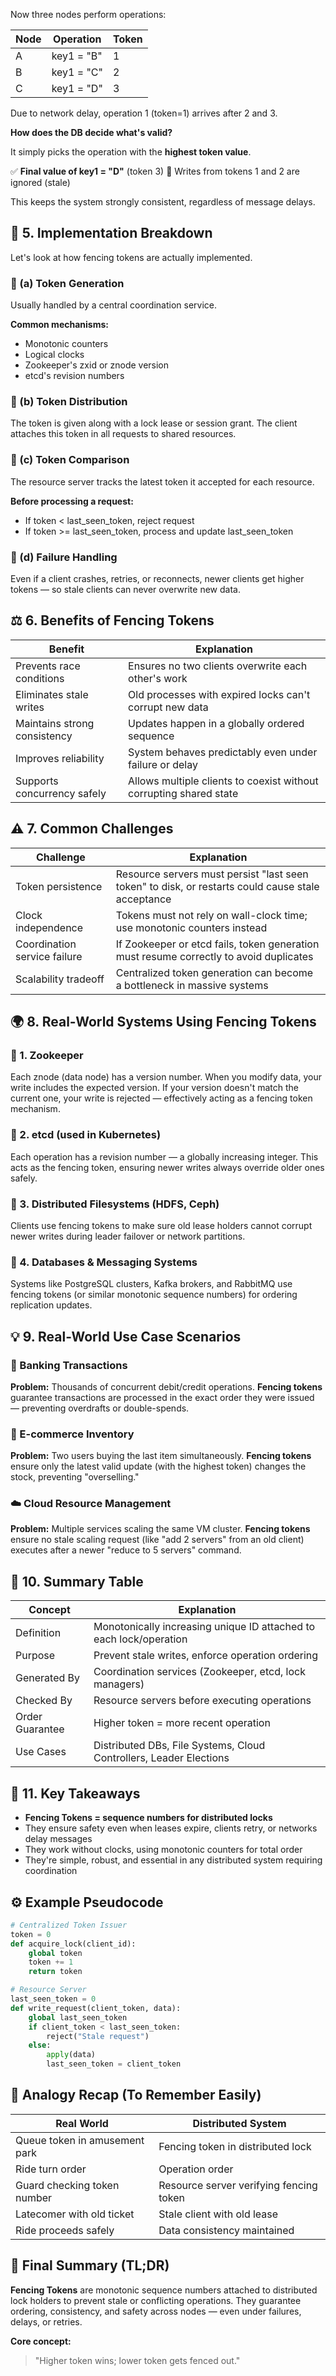 
Now three nodes perform operations:

| Node | Operation | Token |
|------|-----------|-------|
| A | key1 = "B" | 1 |
| B | key1 = "C" | 2 |
| C | key1 = "D" | 3 |

Due to network delay, operation 1 (token=1) arrives after 2 and 3.

**How does the DB decide what's valid?**

It simply picks the operation with the **highest token value**.

✅ **Final value of key1 = "D"** (token 3)
🚫 Writes from tokens 1 and 2 are ignored (stale)

This keeps the system strongly consistent, regardless of message delays.

## 🧱 5. Implementation Breakdown

Let's look at how fencing tokens are actually implemented.

### 🔹 (a) Token Generation
Usually handled by a central coordination service.

**Common mechanisms:**
- Monotonic counters
- Logical clocks
- Zookeeper's zxid or znode version
- etcd's revision numbers

### 🔹 (b) Token Distribution
The token is given along with a lock lease or session grant. The client attaches this token in all requests to shared resources.

### 🔹 (c) Token Comparison
The resource server tracks the latest token it accepted for each resource.

**Before processing a request:**
- If token < last_seen_token, reject request
- If token >= last_seen_token, process and update last_seen_token

### 🔹 (d) Failure Handling
Even if a client crashes, retries, or reconnects, newer clients get higher tokens — so stale clients can never overwrite new data.

## ⚖️ 6. Benefits of Fencing Tokens

| Benefit | Explanation |
|---------|-------------|
| Prevents race conditions | Ensures no two clients overwrite each other's work |
| Eliminates stale writes | Old processes with expired locks can't corrupt new data |
| Maintains strong consistency | Updates happen in a globally ordered sequence |
| Improves reliability | System behaves predictably even under failure or delay |
| Supports concurrency safely | Allows multiple clients to coexist without corrupting shared state |

## ⚠️ 7. Common Challenges

| Challenge | Explanation |
|-----------|-------------|
| Token persistence | Resource servers must persist "last seen token" to disk, or restarts could cause stale acceptance |
| Clock independence | Tokens must not rely on wall-clock time; use monotonic counters instead |
| Coordination service failure | If Zookeeper or etcd fails, token generation must resume correctly to avoid duplicates |
| Scalability tradeoff | Centralized token generation can become a bottleneck in massive systems |

## 🌍 8. Real-World Systems Using Fencing Tokens

### 🔹 1. Zookeeper
Each znode (data node) has a version number. When you modify data, your write includes the expected version. If your version doesn't match the current one, your write is rejected — effectively acting as a fencing token mechanism.

### 🔹 2. etcd (used in Kubernetes)
Each operation has a revision number — a globally increasing integer. This acts as the fencing token, ensuring newer writes always override older ones safely.

### 🔹 3. Distributed Filesystems (HDFS, Ceph)
Clients use fencing tokens to make sure old lease holders cannot corrupt newer writes during leader failover or network partitions.

### 🔹 4. Databases & Messaging Systems
Systems like PostgreSQL clusters, Kafka brokers, and RabbitMQ use fencing tokens (or similar monotonic sequence numbers) for ordering replication updates.

## 💡 9. Real-World Use Case Scenarios

### 🏦 Banking Transactions
**Problem:** Thousands of concurrent debit/credit operations.
**Fencing tokens** guarantee transactions are processed in the exact order they were issued — preventing overdrafts or double-spends.

### 🛒 E-commerce Inventory
**Problem:** Two users buying the last item simultaneously.
**Fencing tokens** ensure only the latest valid update (with the highest token) changes the stock, preventing "overselling."

### ☁️ Cloud Resource Management
**Problem:** Multiple services scaling the same VM cluster.
**Fencing tokens** ensure no stale scaling request (like "add 2 servers" from an old client) executes after a newer "reduce to 5 servers" command.

## 🧩 10. Summary Table

| Concept | Explanation |
|---------|-------------|
| Definition | Monotonically increasing unique ID attached to each lock/operation |
| Purpose | Prevent stale writes, enforce operation ordering |
| Generated By | Coordination services (Zookeeper, etcd, lock managers) |
| Checked By | Resource servers before executing operations |
| Order Guarantee | Higher token = more recent operation |
| Use Cases | Distributed DBs, File Systems, Cloud Controllers, Leader Elections |

## 🧠 11. Key Takeaways

- **Fencing Tokens = sequence numbers for distributed locks**
- They ensure safety even when leases expire, clients retry, or networks delay messages
- They work without clocks, using monotonic counters for total order
- They're simple, robust, and essential in any distributed system requiring coordination

## ⚙️ Example Pseudocode

```python
# Centralized Token Issuer
token = 0
def acquire_lock(client_id):
    global token
    token += 1
    return token

# Resource Server
last_seen_token = 0
def write_request(client_token, data):
    global last_seen_token
    if client_token < last_seen_token:
        reject("Stale request")
    else:
        apply(data)
        last_seen_token = client_token
```

## 🧩 Analogy Recap (To Remember Easily)

| Real World | Distributed System |
|------------|-------------------|
| Queue token in amusement park | Fencing token in distributed lock |
| Ride turn order | Operation order |
| Guard checking token number | Resource server verifying fencing token |
| Latecomer with old ticket | Stale client with old lease |
| Ride proceeds safely | Data consistency maintained |

## 🚀 Final Summary (TL;DR)

**Fencing Tokens** are monotonic sequence numbers attached to distributed lock holders to prevent stale or conflicting operations. They guarantee ordering, consistency, and safety across nodes — even under failures, delays, or retries.

**Core concept:**
> "Higher token wins; lower token gets fenced out."
